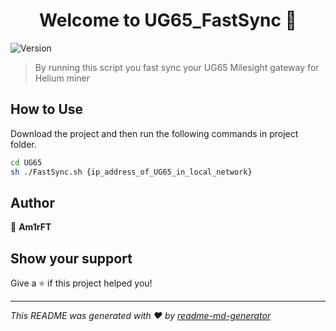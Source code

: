 <h1 align="center">Welcome to UG65_FastSync 👋</h1>
<p>
  <img alt="Version" src="https://img.shields.io/badge/version-1.0.0-blue.svg?cacheSeconds=2592000" />
</p>

> By running this script you fast sync your UG65 Milesight gateway for Helium miner

## How to Use

Download the project and then run the following commands in project folder.
```sh
cd UG65
sh ./FastSync.sh {ip_address_of_UG65_in_local_network}

```

## Author

👤 **Am1rFT**


## Show your support

Give a ⭐️ if this project helped you!

***
_This README was generated with ❤️ by [readme-md-generator](https://github.com/kefranabg/readme-md-generator)_
